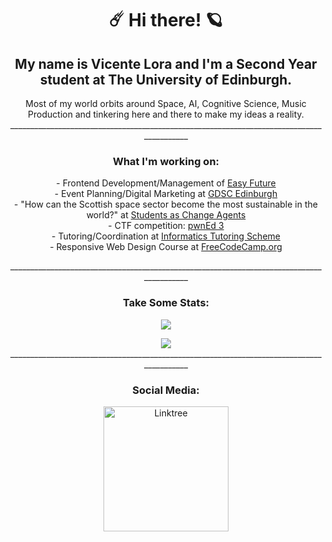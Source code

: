 <h1 align="center">☄️ Hi there! 🪐</h1>

<h2 align="center">My name is Vicente Lora and I'm a Second Year student at The University of Edinburgh.</h2>

<p align="center">
  Most of my world orbits around Space, AI, Cognitive Science, Music Production and tinkering here and there to make my ideas a reality.
  _________________________________________________________________________________________
</p>

<h3 align="center">What I'm working on:</h3>

<p align="center">
- Frontend Development/Management of <a href="https://www.easyfuture.pt/">Easy Future</a><br>
- Event Planning/Digital Marketing at <a href="https://linktr.ee/gdscedinburgh">GDSC Edinburgh</a><br>
- "How can the Scottish space sector become the most sustainable in the world?" at <a href="https://www.ed.ac.uk/careers/students/undergraduates/build-experience/changeprogramme">Students as Change Agents</a><br>
- CTF competition: <a href="https://pwned.sigint.mx/">pwnEd 3</a><br>
- Tutoring/Coordination at <a href="https://web.inf.ed.ac.uk/infweb/admin/communications/outreach-public-engagement/informatics-schools-tutoring-scheme">Informatics Tutoring Scheme</a><br>
- Responsive Web Design Course at <a href="https://www.freecodecamp.org/learn/responsive-web-design/">FreeCodeCamp.org</a><br>
</p>

<div>
  <p align="center">
    _________________________________________________________________________________________<br>
    <h3 align="center">Take Some Stats:</h3>
  </p>
  
  <p align="center">
    <img align="center" src="https://github-readme-stats.vercel.app/api?username=vicentelora&title_color=FFBF00&text_color=FFFFFF&bg_color=000000&hide_border=TRUE&custom_title=Github Stats" />
  </p>
  
  <p align="center">
    <img align="center" src="https://github-readme-stats.vercel.app/api/top-langs/?username=vicentelora&title_color=FFBF00&text_color=FFFFFF&bg_color=000000&hide_border=TRUE&layout=compact&card_width=445&hide_title=TRUE" /><br>
  _________________________________________________________________________________________<br>
    <h3 align="center">Social Media:</h3>
  </p>
</div>

<p align="center">
    <a href="https://linktr.ee/vicentelora"><img align="center" src="https://img.icons8.com/color/480/linktree.png" alt="Linktree" width="200" height="200"/></a>
</p>

